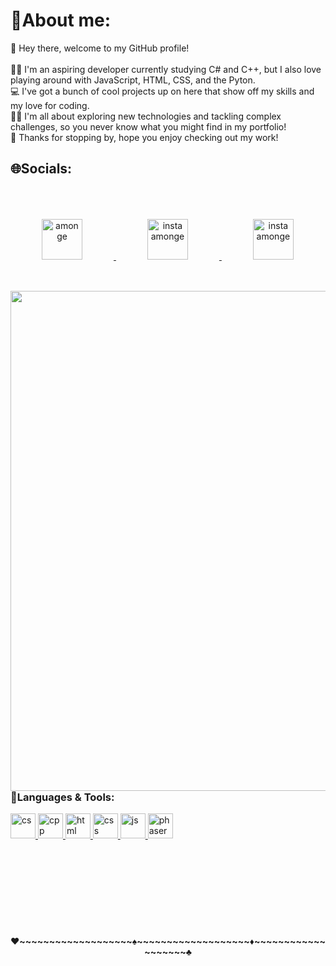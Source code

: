 <h1>🎲About me: </h1>

<p1>🎉 Hey there, welcome to my GitHub profile!  
<br>🐱‍💻 I'm an aspiring developer currently studying C# and C++, but I also love playing around with JavaScript, HTML, CSS, and the Pyton. 
<br>💻 I've got a bunch of cool projects up on here that show off my skills and my love for coding. 
<br>👨‍💻 I'm all about exploring new technologies and tackling complex challenges, so you never know what you might find in my portfolio! 
<br>👋 Thanks for stopping by, hope you enjoy checking out my work! </p1>



<h2>🌐Socials:</h2>
<p2 align="center"> 
<a href = "https://www.youtube.com/@dicey2908/featured">
<img  width = 65px  height=65px alt = "amonge" style="padding:50px;" src="https://www.freepnglogos.com/uploads/official-youtube-logo-png-18.png" />
</a>
<a href= "https://www.instagram.com/dice_enjoyer/">
<img  "width = 65px  height=65 alt = "insta amonge" style="padding:50px;" src="https://upload.wikimedia.org/wikipedia/commons/thumb/a/a5/Instagram_icon.png/1024px-Instagram_icon.png" />
</a>
<a href= "https://www.linkedin.com/in/hristiyan-cholpanov-476a9b26b/">
<img  "width = 65px  height=65 style="padding:50px;"  alt = "insta amonge" src="https://upload.wikimedia.org/wikipedia/commons/thumb/8/81/LinkedIn_icon.svg/1200px-LinkedIn_icon.svg.png" />
</a>
</p2>



<img align = "right" width="800" src="https://images-wixmp-ed30a86b8c4ca887773594c2.wixmp.com/f/d5a30244-7dcd-4acc-a472-cbd2bd37a1dc/d9bzdfr-a8f3182d-af2e-458c-8911-4e31f2764fda.gif?token=eyJ0eXAiOiJKV1QiLCJhbGciOiJIUzI1NiJ9.eyJzdWIiOiJ1cm46YXBwOjdlMGQxODg5ODIyNjQzNzNhNWYwZDQxNWVhMGQyNmUwIiwiaXNzIjoidXJuOmFwcDo3ZTBkMTg4OTgyMjY0MzczYTVmMGQ0MTVlYTBkMjZlMCIsIm9iaiI6W1t7InBhdGgiOiJcL2ZcL2Q1YTMwMjQ0LTdkY2QtNGFjYy1hNDcyLWNiZDJiZDM3YTFkY1wvZDliemRmci1hOGYzMTgyZC1hZjJlLTQ1OGMtODkxMS00ZTMxZjI3NjRmZGEuZ2lmIn1dXSwiYXVkIjpbInVybjpzZXJ2aWNlOmZpbGUuZG93bmxvYWQiXX0.aTnZYYN_dCMj50kuLcAddNCOl-Kp3iI8yN-V6G5B_l4" />
<br>
<br>
<br>

<br>
<h3 align="left" >🧰Languages & Tools: </h3>
<p align="left"> 

<a href="https://www.w3schools.com/cs/index.php" target="_blank" rel="noreferrer"> 
<img src="https://cdn.jsdelivr.net/gh/devicons/devicon/icons/csharp/csharp-original.svg" alt="cs" width="40" height="40"/> 
</a> 
<a href="https://www.w3schools.com/cpp/" target="_blank" rel="noreferrer"> 
<img src="https://cdn.jsdelivr.net/gh/devicons/devicon/icons/cplusplus/cplusplus-original.svg" alt="cpp" width="40" height="40"/> 
</a> 
<a href="https://www.w3schools.com/html/default.asp" target="_blank" rel="noreferrer"> 
<img src="https://cdn.jsdelivr.net/gh/devicons/devicon/icons/html5/html5-original.svg" alt="html" width="40" height="40"/> 
</a>
<a href="https://www.w3schools.com/css/default.asp" target="_blank" rel="noreferrer"> 
<img src="https://cdn.jsdelivr.net/gh/devicons/devicon/icons/css3/css3-original.svg" alt="css" width="40" height="40"/> 
</a>
<a href="https://www.w3schools.com/js/default.asp" target="_blank" rel="noreferrer"> 
<img src="https://cdn.jsdelivr.net/gh/devicons/devicon/icons/javascript/javascript-original.svg" alt="js" width="40" height="40"/> 
</a>
<a href="https://phaser.io" target="_blank" rel="noreferrer"> 
<img src="https://phaser.io/images/logo/logo-download-vector.png" alt="phaser" width="40" height="40"/> 
</a>
</p>
<br>
<br>
<br>
<br>
<br>
<br>

<br>
<h4 align="center" >♥️~~~~~~~~~~~~~~~~~~~♠️~~~~~~~~~~~~~~~~~~~♦️~~~~~~~~~~~~~~~~~~~♣️</h4>
      


      
